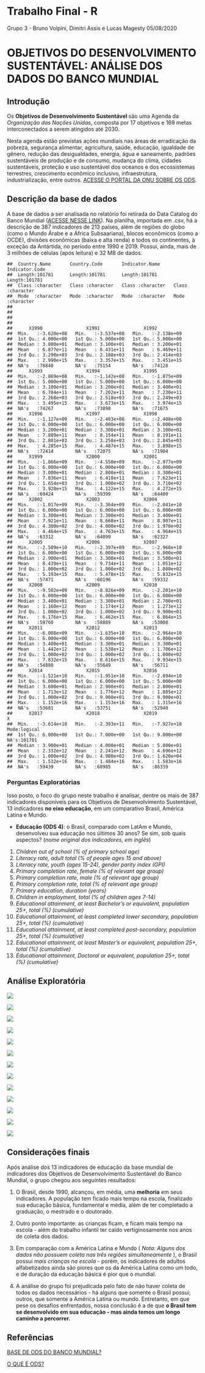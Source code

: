 Trabalho Final - R
================
Grupo 3 - Bruno Volpini, Dimitri Assis e Lucas Magesty
05/08/2020

# OBJETIVOS DO DESENVOLVIMENTO SUSTENTÁVEL: ANÁLISE DOS DADOS DO BANCO MUNDIAL

## Introdução

Os **Objetivos de Desenvolvimento Sustentável** são uma Agenda da
*Organização das Nações Unidas*, composta por 17 objetivos e 169 metas
interconectados a serem atingidos até 2030.

Nesta agenda estão previstas ações mundiais nas áreas de erradicação da
pobreza, segurança alimentar, agricultura, saúde, educação, igualdade de
gênero, redução das desigualdades, energia, água e saneamento, padrões
sustentáveis de produção e de consumo, mudança do clima, cidades
sustentáveis, proteção e uso sustentável dos oceanos e dos ecossistemas
terrestres, crescimento econômico inclusivo, infraestrutura,
industrialização, entre outros. [ACESSE O PORTAL DA ONU SOBRE OS
ODS](https://www.un.org/sustainabledevelopment/sustainable-development-goals/).

## Descrição da base de dados

A base de dados a ser analisada no relatório foi retirada do Data
Catalog do Banco Mundial ([ACESSE NESSE
LINK](https://datacatalog.worldbank.org/dataset/sustainable-development-goals)).
Na planilha, importada em .csv, há a descrição de 387 indicadores de 213
países, além de regiões do globo (como o Mundo Árabe e a África
Subsaariana), blocos econômicos (como a OCDE), divisões econômicas
(baixa e alta renda) e todos os continentes, à exceção da Antártida, no
período entre 1990 e 2019. Possui, ainda, mais de 3 milhões de células
(após leitura) e 32 MB de dados.

    ##  Country.Name       Country.Code       Indicator.Name     Indicator.Code    
    ##  Length:101781      Length:101781      Length:101781      Length:101781     
    ##  Class :character   Class :character   Class :character   Class :character  
    ##  Mode  :character   Mode  :character   Mode  :character   Mode  :character  
    ##                                                                             
    ##                                                                             
    ##                                                                             
    ##                                                                             
    ##      X1990                X1991                X1992           
    ##  Min.   :-3.620e+08   Min.   :-3.537e+08   Min.   :-2.138e+09  
    ##  1st Qu.: 4.000e+00   1st Qu.: 5.000e+00   1st Qu.: 5.000e+00  
    ##  Median : 3.800e+01   Median : 3.100e+01   Median : 3.200e+01  
    ##  Mean   : 6.877e+11   Mean   : 6.431e+11   Mean   : 6.469e+11  
    ##  3rd Qu.: 3.290e+03   3rd Qu.: 2.188e+03   3rd Qu.: 2.414e+03  
    ##  Max.   : 2.990e+15   Max.   : 3.357e+15   Max.   : 3.451e+15  
    ##  NA's   :78848        NA's   :75154        NA's   :74128       
    ##      X1993                X1994                X1995           
    ##  Min.   :-2.869e+08   Min.   :-1.142e+08   Min.   :-1.875e+09  
    ##  1st Qu.: 5.000e+00   1st Qu.: 5.000e+00   1st Qu.: 6.000e+00  
    ##  Median : 3.100e+01   Median : 3.200e+01   Median : 3.400e+01  
    ##  Mean   : 6.784e+11   Mean   : 7.202e+11   Mean   : 7.230e+11  
    ##  3rd Qu.: 2.268e+03   3rd Qu.: 2.518e+03   3rd Qu.: 2.249e+03  
    ##  Max.   : 3.495e+15   Max.   : 3.673e+15   Max.   : 3.974e+15  
    ##  NA's   :74267        NA's   :73898        NA's   :71675       
    ##      X1996                X1997                X1998           
    ##  Min.   :-1.127e+09   Min.   :-2.403e+08   Min.   :-2.408e+08  
    ##  1st Qu.: 6.000e+00   1st Qu.: 6.000e+00   1st Qu.: 6.000e+00  
    ##  Median : 3.200e+01   Median : 3.300e+01   Median : 3.100e+01  
    ##  Mean   : 7.889e+11   Mean   : 8.154e+11   Mean   : 8.191e+11  
    ##  3rd Qu.: 2.801e+03   3rd Qu.: 3.258e+03   3rd Qu.: 2.845e+03  
    ##  Max.   : 4.285e+15   Max.   : 4.487e+15   Max.   : 3.898e+15  
    ##  NA's   :72414        NA's   :72075        NA's   :71904       
    ##      X1999                X2000                X2001           
    ##  Min.   :-1.866e+09   Min.   :-4.550e+09   Min.   :-2.977e+09  
    ##  1st Qu.: 6.000e+00   1st Qu.: 6.000e+00   1st Qu.: 6.000e+00  
    ##  Median : 3.000e+01   Median : 2.800e+01   Median : 3.300e+01  
    ##  Mean   : 7.836e+11   Mean   : 6.418e+11   Mean   : 7.623e+11  
    ##  3rd Qu.: 1.654e+03   3rd Qu.: 1.000e+02   3rd Qu.: 3.710e+02  
    ##  Max.   : 3.928e+15   Max.   : 4.122e+15   Max.   : 4.272e+15  
    ##  NA's   :69424        NA's   :59399        NA's   :64400       
    ##      X2002                X2003                X2004           
    ##  Min.   :-1.017e+09   Min.   :-3.364e+09   Min.   :-2.041e+10  
    ##  1st Qu.: 6.000e+00   1st Qu.: 6.000e+00   1st Qu.: 6.000e+00  
    ##  Median : 3.300e+01   Median : 3.300e+01   Median : 3.400e+01  
    ##  Mean   : 7.921e+11   Mean   : 8.668e+11   Mean   : 8.907e+11  
    ##  3rd Qu.: 4.300e+02   3rd Qu.: 4.000e+02   3rd Qu.: 1.970e+02  
    ##  Max.   : 4.464e+15   Max.   : 4.763e+15   Max.   : 4.964e+15  
    ##  NA's   :63312        NA's   :64099        NA's   :62327       
    ##      X2005                X2006                X2007           
    ##  Min.   :-2.509e+10   Min.   :-2.397e+09   Min.   :-2.968e+10  
    ##  1st Qu.: 6.000e+00   1st Qu.: 6.000e+00   1st Qu.: 6.000e+00  
    ##  Median : 2.900e+01   Median : 3.300e+01   Median : 3.500e+01  
    ##  Mean   : 8.439e+11   Mean   : 9.734e+11   Mean   : 1.051e+12  
    ##  3rd Qu.: 1.000e+02   3rd Qu.: 1.000e+02   3rd Qu.: 1.080e+02  
    ##  Max.   : 5.193e+15   Max.   : 5.478e+15   Max.   : 5.832e+15  
    ##  NA's   :57471        NA's   :60196        NA's   :59332       
    ##      X2008                X2009                X2010           
    ##  Min.   :-9.502e+09   Min.   :-8.826e+09   Min.   :-2.201e+10  
    ##  1st Qu.: 6.000e+00   1st Qu.: 6.000e+00   1st Qu.: 6.000e+00  
    ##  Median : 3.400e+01   Median : 3.300e+01   Median : 2.700e+01  
    ##  Mean   : 1.160e+12   Mean   : 1.174e+12   Mean   : 1.273e+12  
    ##  3rd Qu.: 1.000e+02   3rd Qu.: 1.000e+02   3rd Qu.: 9.900e+01  
    ##  Max.   : 6.176e+15   Max.   : 6.462e+15   Max.   : 6.864e+15  
    ##  NA's   :59760        NA's   :58889        NA's   :53008       
    ##      X2011                X2012                X2013           
    ##  Min.   :-6.008e+09   Min.   :-1.635e+10   Min.   :-2.964e+10  
    ##  1st Qu.: 6.000e+00   1st Qu.: 6.000e+00   1st Qu.: 6.000e+00  
    ##  Median : 3.400e+01   Median : 3.300e+01   Median : 3.300e+01  
    ##  Mean   : 1.442e+12   Mean   : 1.538e+12   Mean   : 1.706e+12  
    ##  3rd Qu.: 1.000e+02   3rd Qu.: 1.000e+02   3rd Qu.: 1.000e+02  
    ##  Max.   : 7.832e+15   Max.   : 8.616e+15   Max.   : 9.934e+15  
    ##  NA's   :54880        NA's   :55649        NA's   :56711       
    ##      X2014                X2015                X2016           
    ##  Min.   :-1.521e+10   Min.   :-1.951e+10   Min.   :-2.894e+10  
    ##  1st Qu.: 6.000e+00   1st Qu.: 6.000e+00   1st Qu.: 5.000e+00  
    ##  Median : 3.600e+01   Median : 2.900e+01   Median : 2.800e+01  
    ##  Mean   : 1.713e+12   Mean   : 1.776e+12   Mean   : 1.885e+12  
    ##  3rd Qu.: 1.000e+02   3rd Qu.: 9.900e+01   3rd Qu.: 9.900e+01  
    ##  Max.   : 1.152e+16   Max.   : 1.153e+16   Max.   : 1.315e+16  
    ##  NA's   :53681        NA's   :53751        NA's   :52940       
    ##      X2017                X2018                X2019               X          
    ##  Min.   :-3.614e+10   Min.   :-2.393e+11   Min.   :-7.927e+10   Mode:logical  
    ##  1st Qu.: 6.000e+00   1st Qu.: 7.000e+00   1st Qu.: 9.000e+00   NA's:101781   
    ##  Median : 3.900e+01   Median : 4.000e+01   Median : 5.000e+01                 
    ##  Mean   : 2.332e+12   Mean   : 2.241e+12   Mean   : 4.696e+12                 
    ##  3rd Qu.: 1.000e+02   3rd Qu.: 4.980e+02   3rd Qu.: 1.620e+04                 
    ##  Max.   : 1.532e+16   Max.   : 1.484e+16   Max.   : 1.583e+16                 
    ##  NA's   :59439        NA's   :68985        NA's   :86339

### Perguntas Exploratórias

Isso posto, o foco do grupo neste trabalho é analisar, dentre os mais de
387 indicadores disponíveis para os Objetivos de Desenvolvimento
Sustentável, 13 indicadores **no eixo** **educação**, em um comparativo
Brasil, América Latina e Mundo.

  - **Educação (ODS 4)**: o Brasil, comparado com LatAm e Mundo,
    desenvolveu sua educação nos últimos 30 anos? Se sim, sob quais
    aspectos? (*nome original dos indicadores, em inglês*)

<!-- end list -->

1)  *Children out of school (% of primary school age)*
2)  *Literacy rate, adult total (% of people ages 15 and above)*
3)  *Literacy rate, youth (ages 15-24), gender parity index (GPI)*
4)  *Primary completion rate, female (% of relevant age group)*
5)  *Primary completion rate, male (% of relevant age group)*
6)  *Primary completion rate, total (% of relevant age group)*
7)  *Primary education, duration (years)*
8)  *Children in employment, total (% of children ages 7-14)*
9)  *Educational attainment, at least Bachelor’s or equivalent,
    population 25+, total (%) (cumulative)*
10) *Educational attainment, at least completed lower secondary,
    population 25+, total (%) (cumulative)*
11) *Educational attainment, at least completed post-secondary,
    population 25+, total (%) (cumulative)*
12) *Educational attainment, at least Master’s or equivalent, population
    25+, total (%) (cumulative)*
13) *Educational attainment, Doctoral or equivalent, population 25+,
    total (%) (cumulative)*

## Análise Exploratória

![](relatorio-trab-final_files/figure-gfm/unnamed-chunk-3-1.png)<!-- -->

![](relatorio-trab-final_files/figure-gfm/unnamed-chunk-4-1.png)<!-- -->

![](relatorio-trab-final_files/figure-gfm/unnamed-chunk-5-1.png)<!-- -->

![](relatorio-trab-final_files/figure-gfm/unnamed-chunk-6-1.png)<!-- -->

![](relatorio-trab-final_files/figure-gfm/unnamed-chunk-7-1.png)<!-- -->

![](relatorio-trab-final_files/figure-gfm/unnamed-chunk-8-1.png)<!-- -->

![](relatorio-trab-final_files/figure-gfm/unnamed-chunk-9-1.png)<!-- -->

![](relatorio-trab-final_files/figure-gfm/unnamed-chunk-10-1.png)<!-- -->

![](relatorio-trab-final_files/figure-gfm/unnamed-chunk-11-1.png)<!-- -->

![](relatorio-trab-final_files/figure-gfm/unnamed-chunk-12-1.png)<!-- -->

![](relatorio-trab-final_files/figure-gfm/unnamed-chunk-13-1.png)<!-- -->

![](relatorio-trab-final_files/figure-gfm/unnamed-chunk-14-1.png)<!-- -->

![](relatorio-trab-final_files/figure-gfm/unnamed-chunk-15-1.png)<!-- -->

## Considerações finais

Após análise dos 13 indicadores de educação da base mundial de
indicadores dos Objetivos de Desenvolvimento Sustentável do Banco
Mundial, o grupo chegou aos seguintes resultados:

1)  O Brasil, desde 1990, alcançou, em média, uma **melhoria** em seus
    indicadores. A população tem ficado mais tempo na escola, finalizado
    sua educação básica, fundamental e média, além de ter completado a
    graduação, o mestrado e o doutorado.

2)  Outro ponto importante: as crianças ficam, e ficam mais tempo na
    escola - além do trabalho infantil ter caído vertiginosamente nos
    anos de coleta dos dados.

3)  Em comparação com a América Latina e Mundo ( *Nota: Alguns dos dados
    não possuem coleta nas três regiões simultaneamente* ), o Brasil
    possui *mais crianças na escola* - porém, os indicadores de adultos
    alfabetizados ainda são piores que os da América Latina como um
    todo, e de duração da educação básica é pior que o mundial.

4)  A análise do grupo foi prejudicada pelo fato de não haver coleta de
    todos os dados necessários - há alguns que somente o Brasil possui;
    outros, que somente a América Latina ou mundo. Entretanto, em que
    pese os desafios enfrentados, nossa conclusão é a de que **o Brasil
    tem se desenvolvido em sua educação - mas ainda temos um longo
    caminho a percorrer.**

## Referências

[BASE DE ODS DO BANCO
MUNDIAL?](https://datacatalog.worldbank.org/dataset/sustainable-development-goals/)

[O QUE É
ODS?](https://www.un.org/sustainabledevelopment/sustainable-development-goals/)
